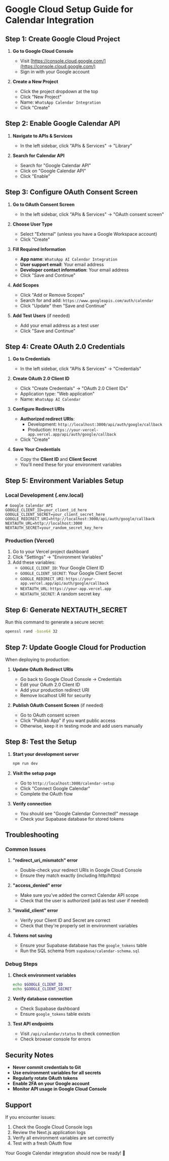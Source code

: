# Google Cloud Setup Guide for Calendar Integration

## Step 1: Create Google Cloud Project

1. **Go to Google Cloud Console**
   - Visit [https://console.cloud.google.com/](https://console.cloud.google.com/)
   - Sign in with your Google account

2. **Create a New Project**
   - Click the project dropdown at the top
   - Click "New Project"
   - Name: `WhatsApp Calendar Integration`
   - Click "Create"

## Step 2: Enable Google Calendar API

1. **Navigate to APIs & Services**
   - In the left sidebar, click "APIs & Services" → "Library"
   
2. **Search for Calendar API**
   - Search for "Google Calendar API"
   - Click on "Google Calendar API"
   - Click "Enable"

## Step 3: Configure OAuth Consent Screen

1. **Go to OAuth Consent Screen**
   - In the left sidebar, click "APIs & Services" → "OAuth consent screen"

2. **Choose User Type**
   - Select "External" (unless you have a Google Workspace account)
   - Click "Create"

3. **Fill Required Information**
   - **App name**: `WhatsApp AI Calendar Integration`
   - **User support email**: Your email address
   - **Developer contact information**: Your email address
   - Click "Save and Continue"

4. **Add Scopes**
   - Click "Add or Remove Scopes"
   - Search for and add: `https://www.googleapis.com/auth/calendar`
   - Click "Update" then "Save and Continue"

5. **Add Test Users** (if needed)
   - Add your email address as a test user
   - Click "Save and Continue"

## Step 4: Create OAuth 2.0 Credentials

1. **Go to Credentials**
   - In the left sidebar, click "APIs & Services" → "Credentials"

2. **Create OAuth 2.0 Client ID**
   - Click "Create Credentials" → "OAuth 2.0 Client IDs"
   - Application type: "Web application"
   - Name: `WhatsApp AI Calendar`

3. **Configure Redirect URIs**
   - **Authorized redirect URIs**:
     - Development: `http://localhost:3000/api/auth/google/callback`
     - Production: `https://your-vercel-app.vercel.app/api/auth/google/callback`
   - Click "Create"

4. **Save Your Credentials**
   - Copy the **Client ID** and **Client Secret**
   - You'll need these for your environment variables

## Step 5: Environment Variables Setup

### Local Development (.env.local)
```env
# Google Calendar API
GOOGLE_CLIENT_ID=your_client_id_here
GOOGLE_CLIENT_SECRET=your_client_secret_here
GOOGLE_REDIRECT_URI=http://localhost:3000/api/auth/google/callback
NEXTAUTH_URL=http://localhost:3000
NEXTAUTH_SECRET=your_random_secret_key_here
```

### Production (Vercel)
1. Go to your Vercel project dashboard
2. Click "Settings" → "Environment Variables"
3. Add these variables:
   - `GOOGLE_CLIENT_ID`: Your Google Client ID
   - `GOOGLE_CLIENT_SECRET`: Your Google Client Secret
   - `GOOGLE_REDIRECT_URI`: `https://your-app.vercel.app/api/auth/google/callback`
   - `NEXTAUTH_URL`: `https://your-app.vercel.app`
   - `NEXTAUTH_SECRET`: A random secret key

## Step 6: Generate NEXTAUTH_SECRET

Run this command to generate a secure secret:
```bash
openssl rand -base64 32
```

## Step 7: Update Google Cloud for Production

When deploying to production:

1. **Update OAuth Redirect URIs**
   - Go back to Google Cloud Console → Credentials
   - Edit your OAuth 2.0 Client ID
   - Add your production redirect URI
   - Remove localhost URI for security

2. **Publish OAuth Consent Screen** (if needed)
   - Go to OAuth consent screen
   - Click "Publish App" if you want public access
   - Otherwise, keep it in testing mode and add users manually

## Step 8: Test the Setup

1. **Start your development server**
   ```bash
   npm run dev
   ```

2. **Visit the setup page**
   - Go to `http://localhost:3000/calendar-setup`
   - Click "Connect Google Calendar"
   - Complete the OAuth flow

3. **Verify connection**
   - You should see "Google Calendar Connected!" message
   - Check your Supabase database for stored tokens

## Troubleshooting

### Common Issues

1. **"redirect_uri_mismatch" error**
   - Double-check your redirect URIs in Google Cloud Console
   - Ensure they match exactly (including http/https)

2. **"access_denied" error**
   - Make sure you've added the correct Calendar API scope
   - Check that the user is authorized (add as test user if needed)

3. **"invalid_client" error**
   - Verify your Client ID and Secret are correct
   - Check that they're properly set in environment variables

4. **Tokens not saving**
   - Ensure your Supabase database has the `google_tokens` table
   - Run the SQL schema from `supabase/calendar-schema.sql`

### Debug Steps

1. **Check environment variables**
   ```bash
   echo $GOOGLE_CLIENT_ID
   echo $GOOGLE_CLIENT_SECRET
   ```

2. **Verify database connection**
   - Check Supabase dashboard
   - Ensure `google_tokens` table exists

3. **Test API endpoints**
   - Visit `/api/calendar/status` to check connection
   - Check browser console for errors

## Security Notes

- **Never commit credentials to Git**
- **Use environment variables for all secrets**
- **Regularly rotate OAuth tokens**
- **Enable 2FA on your Google account**
- **Monitor API usage in Google Cloud Console**

## Support

If you encounter issues:
1. Check the Google Cloud Console logs
2. Review the Next.js application logs
3. Verify all environment variables are set correctly
4. Test with a fresh OAuth flow

Your Google Calendar integration should now be ready! 🎉